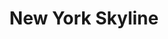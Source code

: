 ---
layout: prop
title: New York Skyline
categories: scenic
images: ["assets/scenic/new-york-skyline/H2$ New York skyline drop.JPG","assets/scenic/new-york-skyline/H2$ NYC skyline.JPG"]
desc: null
---